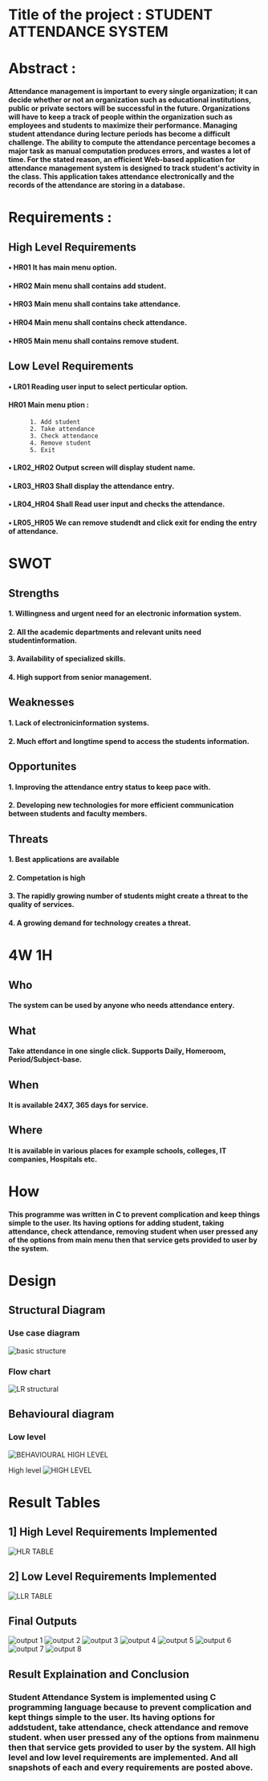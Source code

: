 # Title of the project : STUDENT ATTENDANCE SYSTEM

# Abstract :

#### Attendance management is important to every single organization; it can decide whether or not an organization such as educational institutions, public or private sectors will be successful in the future. Organizations will have to keep a track of people within the organization such as employees and students to maximize their performance. Managing student attendance during lecture periods has become a difficult challenge. The ability to compute the attendance percentage becomes a major task as manual computation produces errors, and wastes a lot of time. For the stated reason, an efficient Web-based application for attendance management system is designed to track student's activity in the class. This application takes attendance electronically and the records of the attendance are storing in a database.



# Requirements :

## High Level Requirements

#### • HR01 It has main menu option.
#### • HR02 Main menu shall contains add student. 
#### • HR03 Main menu shall contains take attendance.
#### • HR04 Main menu shall contains check attendance.
#### • HR05 Main menu shall contains remove student.


## Low Level Requirements


#### • LR01 Reading user input to select perticular option.
####   HR01 Main menu ption :
          1. Add student
          2. Take attendance
          3. Check attendance
          4. Remove student
          5. Exit
          
#### • LR02_HR02 Output screen will display student name.
#### • LR03_HR03 Shall display the attendance entry.   
#### • LR04_HR04 Shall Read user input and checks the attendance.
#### • LR05_HR05 We can remove studendt and click exit for ending the entry of attendance.



# SWOT

## Strengths
#### 1. Willingness and urgent need for an electronic information system.
#### 2. All the academic departments and relevant units need studentinformation. 
#### 3. Availability of specialized skills.
#### 4. High support from senior management.
 
## Weaknesses
#### 1. Lack of electronicinformation systems.
#### 2. Much effort and longtime spend to access the students information.


## Opportunites
#### 1. Improving the attendance entry status to keep pace with. 
#### 2. Developing new technologies for more efficient communication between students and faculty members.
 

## Threats
#### 1. Best applications are available
#### 2. Competation is high
#### 3. The rapidly growing number of students might create a threat to the quality of services.
#### 4. A growing demand for technology creates a threat. 



# 4W 1H
## Who
#### The system can be used by anyone who needs attendance entery.

## What
#### Take attendance in one single click. Supports Daily, Homeroom, Period/Subject-base.

## When
#### It is available 24X7, 365 days for service.

## Where
#### It is available in various places for example schools, colleges, IT companies, Hospitals etc.

# How
#### This programme was written in C to prevent complication and keep things simple to the user. Its having options for adding student, taking attendance, check attendance, removing student when user pressed any of the options from main menu then that service gets provided to user by the system.

# Design
 
 ## Structural Diagram
 
 
 ### Use case diagram
 ![basic structure](https://user-images.githubusercontent.com/101034516/161199510-eea73765-a0ba-43a8-bb36-7e3a41957d2f.jpg)


### Flow chart
![LR structural](https://user-images.githubusercontent.com/101034516/161199612-260f7d1b-20df-486a-8416-959f86afb6b7.png)


## Behavioural diagram


### Low level
![BEHAVIOURAL HIGH LEVEL](https://user-images.githubusercontent.com/101034516/161202862-fa3a8d10-e824-41e8-a8fe-3abe0e2a4582.png)


High level
![HIGH LEVEL](https://user-images.githubusercontent.com/101034516/161204613-6c6b331f-9ec9-4478-903f-07a502f0af5a.png)


# Result Tables

## 1] High Level Requirements Implemented

![HLR TABLE](https://user-images.githubusercontent.com/101034516/161246673-f0fc746b-2c98-4fc3-8dcd-ff2de0ab092c.png)


## 2] Low Level Requirements Implemented

![LLR TABLE](https://user-images.githubusercontent.com/101034516/161246712-3b4c9278-0b81-4b6d-9914-ccc3edeee003.png)


## Final Outputs
![output 1](https://user-images.githubusercontent.com/101034516/161252128-7eb35588-0e65-40bd-9fa5-15c597c61fa6.png)
![output 2](https://user-images.githubusercontent.com/101034516/161252143-a4ca01d4-218c-4b01-810a-55b372d620b0.png)
![output 3](https://user-images.githubusercontent.com/101034516/161252155-e7b12214-77bd-4b85-ac02-93ebafe2410f.png)
![output 4](https://user-images.githubusercontent.com/101034516/161252176-e714c2c0-ebf2-4fd8-b50a-cdad36d0b06f.png)
![output 5](https://user-images.githubusercontent.com/101034516/161252196-c517c8f3-bdcc-48ab-bd77-50b8dfb55866.png)
![output 6](https://user-images.githubusercontent.com/101034516/161252215-52888434-a95d-4c44-ae75-5c73eb3a12ea.png)
![output 7](https://user-images.githubusercontent.com/101034516/161252226-e6fee14d-00e7-4405-bd74-6142120014d9.png)
![output 8](https://user-images.githubusercontent.com/101034516/161252239-7a095d7b-2220-4d83-8402-1aa057c7a8c3.png)


## Result Explaination and Conclusion

### Student Attendance System is implemented using C programming language because to prevent complication and kept things simple to the user. Its having options for addstudent, take attendance, check attendance and remove student. when user pressed any of the options from mainmenu then that service gets provided to user by the system. All high level and low level requirements are implemented. And all snapshots of each and every requirements are posted above.



